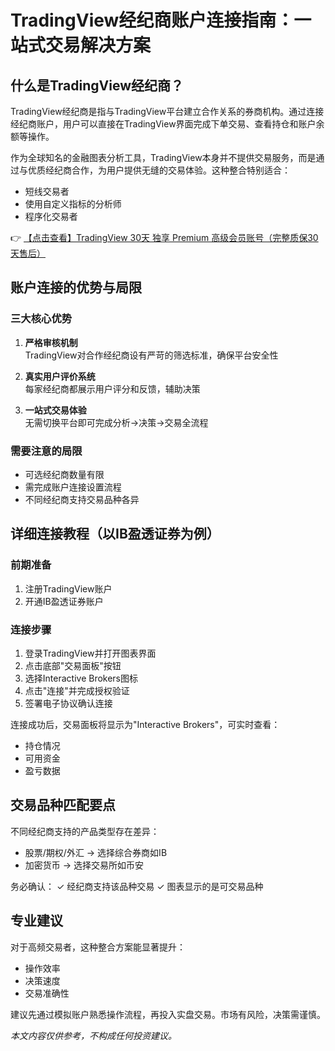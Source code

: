 # TradingView经纪商账户连接指南：一站式交易解决方案

## 什么是TradingView经纪商？

TradingView经纪商是指与TradingView平台建立合作关系的券商机构。通过连接经纪商账户，用户可以直接在TradingView界面完成下单交易、查看持仓和账户余额等操作。

作为全球知名的金融图表分析工具，TradingView本身并不提供交易服务，而是通过与优质经纪商合作，为用户提供无缝的交易体验。这种整合特别适合：
- 短线交易者
- 使用自定义指标的分析师
- 程序化交易者

👉 [【点击查看】TradingView 30天 独享 Premium 高级会员账号（完整质保30天售后）](https://bit.ly/TradingView-Pro)

## 账户连接的优势与局限

### 三大核心优势
1. **严格审核机制**  
   TradingView对合作经纪商设有严苛的筛选标准，确保平台安全性

2. **真实用户评价系统**  
   每家经纪商都展示用户评分和反馈，辅助决策

3. **一站式交易体验**  
   无需切换平台即可完成分析→决策→交易全流程

### 需要注意的局限
- 可选经纪商数量有限
- 需完成账户连接设置流程
- 不同经纪商支持交易品种各异

## 详细连接教程（以IB盈透证券为例）

### 前期准备
1. 注册TradingView账户
2. 开通IB盈透证券账户

### 连接步骤
1. 登录TradingView并打开图表界面
2. 点击底部"交易面板"按钮
3. 选择Interactive Brokers图标
4. 点击"连接"并完成授权验证
5. 签署电子协议确认连接

连接成功后，交易面板将显示为"Interactive Brokers"，可实时查看：
- 持仓情况
- 可用资金
- 盈亏数据

## 交易品种匹配要点

不同经纪商支持的产品类型存在差异：
- 股票/期权/外汇 → 选择综合券商如IB
- 加密货币 → 选择交易所如币安

务必确认：
✓ 经纪商支持该品种交易
✓ 图表显示的是可交易品种

## 专业建议

对于高频交易者，这种整合方案能显著提升：
- 操作效率
- 决策速度
- 交易准确性

建议先通过模拟账户熟悉操作流程，再投入实盘交易。市场有风险，决策需谨慎。

*本文内容仅供参考，不构成任何投资建议。*